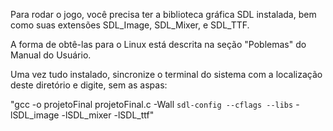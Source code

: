Para rodar o jogo, você precisa ter a biblioteca
gráfica SDL instalada, bem como suas extensões
SDL_Image, SDL_Mixer, e SDL_TTF.

A forma de obtê-las para o Linux está descrita
na seção "Poblemas" do Manual do Usuário.

Uma vez tudo instalado, sincronize o terminal do
sistema com a localização deste diretório e digite,
sem as aspas:

"gcc -o projetoFinal projetoFinal.c -Wall `sdl-config --cflags --libs` -lSDL_image -lSDL_mixer -lSDL_ttf"